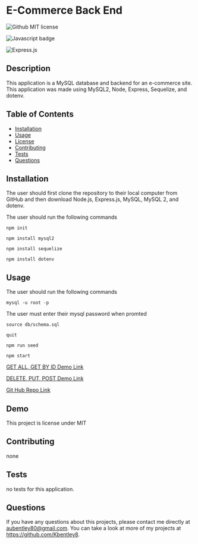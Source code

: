 # E-Commerce Back End
  ![Github MIT license](https://img.shields.io/badge/license-MIT-darkred)
  
   ![Javascript badge](https://img.shields.io/badge/Made%20with-JavaScript-1f425f.svg)

![Express.js](https://img.shields.io/badge/express.js-%23404d59.svg?style=for-the-badge&logo=express&logoColor=%2361DAFB)

  

   

  ## Description 
  This application is a MySQL database and backend for an e-commerce site. This application was made using MySQL2, Node, Express, Sequelize, and dotenv. 

  ## Table of Contents
  * [Installation](#installation)
  * [Usage](#usage)
  * [License](#license)
  * [Contributing](#contributing)
  * [Tests](#tests)
  * [Questions](#questions)
  
  ## Installation 
  The user should first clone the repository to their local computer from GitHub and then download  Node.js, Express.js, MySQL, MySQL 2, and dotenv. 

  The user should run the following commands

  `npm init`

`npm install mysql2`

`npm install sequelize`

`npm install dotenv`

  ## Usage 
  The user should run the following commands
  
  `mysql -u root -p`

The user must enter their mysql password when promted

`source db/schema.sql`

`quit`

`npm run seed`
  
`npm start`
 
 
[GET ALL, GET BY ID Demo Link](https://drive.google.com/file/d/1Mv2l2perhFUnzWvRp6rkTozHyHsMDps4/view?usp=sharing) 

[DELETE, PUT, POST Demo Link](https://drive.google.com/file/d/15iH-J4cqtFqDMtSiFJyKINcTH5pgPBHO/view?usp=sharing)

[Git Hub Repo Link](https://github.com/Kbentley8/E-Commerce-Back-End)


## Demo 


  This project is license under MIT

  ## Contributing 
  none
  ## Tests
   no tests for this application. 

  ## Questions
  If you have any questions about this projects, please contact me directly at aubentley80@gmail.com. You can take a look at more of my projects at https://github.com/Kbentley8.